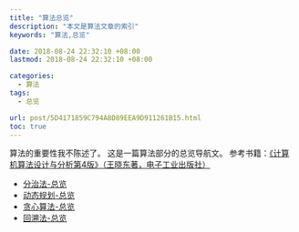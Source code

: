 ```yaml
---
title: "算法总览"
description: "本文是算法文章的索引"
keywords: "算法,总览"

date: 2018-08-24 22:32:10 +08:00
lastmod: 2018-08-24 22:32:10 +08:00

categories:
  - 算法
tags:
  - 总览

url: post/5D4171859C794A8D89EEA9D911261B15.html
toc: true
---
```



算法的重要性我不陈述了。
这是一篇算法部分的总览导航文。
参考书籍：[《计算机算法设计与分析第4版》（王晓东著，电子工业出版社）](https://baike.baidu.com/item/%E8%AE%A1%E7%AE%97%E6%9C%BA%E7%AE%97%E6%B3%95%E8%AE%BE%E8%AE%A1%E4%B8%8E%E5%88%86%E6%9E%90/8430149)

<!--More-->

* [分治法-总览](post/C6FA9ACD35CC403AAEED794044398360.html)
* [动态规划-总览](post/60EF03753DF44833B957E929B00F9604.html)
* [贪心算法-总览](post/9433408EC8484B19AA19F11CA720DCBB.html)
* [回溯法-总览](post/5949DC8403E941E0A17015175E127BF9.html) 